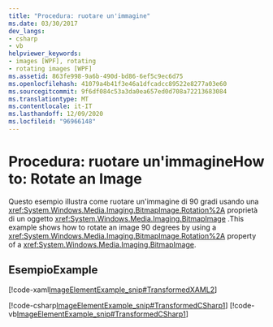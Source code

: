 ```yaml
---
title: "Procedura: ruotare un'immagine"
ms.date: 03/30/2017
dev_langs:
- csharp
- vb
helpviewer_keywords:
- images [WPF], rotating
- rotating images [WPF]
ms.assetid: 863fe998-9a6b-490d-bd86-6ef5c9ec6d75
ms.openlocfilehash: 41079a4b41f3e46a1dfcadcc89522e8277a03e60
ms.sourcegitcommit: 9f6df084c53a3da0ea657ed0d708a72213683084
ms.translationtype: MT
ms.contentlocale: it-IT
ms.lasthandoff: 12/09/2020
ms.locfileid: "96966148"
---
```

# <a name="how-to-rotate-an-image"></a><span data-ttu-id="d56f3-102">Procedura: ruotare un'immagine</span><span class="sxs-lookup"><span data-stu-id="d56f3-102">How to: Rotate an Image</span></span>
<span data-ttu-id="d56f3-103">Questo esempio illustra come ruotare un'immagine di 90 gradi usando una <xref:System.Windows.Media.Imaging.BitmapImage.Rotation%2A> proprietà di un oggetto <xref:System.Windows.Media.Imaging.BitmapImage> .</span><span class="sxs-lookup"><span data-stu-id="d56f3-103">This example shows how to rotate an image 90 degrees by using a <xref:System.Windows.Media.Imaging.BitmapImage.Rotation%2A> property of a <xref:System.Windows.Media.Imaging.BitmapImage>.</span></span>  
  
## <a name="example"></a><span data-ttu-id="d56f3-104">Esempio</span><span class="sxs-lookup"><span data-stu-id="d56f3-104">Example</span></span>  
 [!code-xaml[ImageElementExample_snip#TransformedXAML2](~/samples/snippets/csharp/VS_Snippets_Wpf/ImageElementExample_snip/CSharp/TransformedImageExample.xaml#transformedxaml2)]  
  
 [!code-csharp[ImageElementExample_snip#TransformedCSharp1](~/samples/snippets/csharp/VS_Snippets_Wpf/ImageElementExample_snip/CSharp/TransformedImageExample.xaml.cs#transformedcsharp1)]
 [!code-vb[ImageElementExample_snip#TransformedCSharp1](~/samples/snippets/visualbasic/VS_Snippets_Wpf/ImageElementExample_snip/VB/TransformedImageExample.xaml.vb#transformedcsharp1)]
